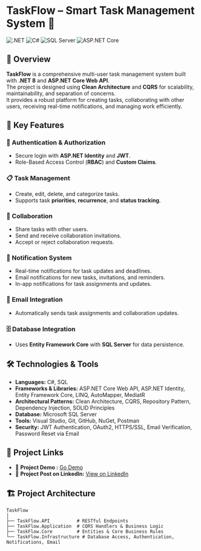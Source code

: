 # TaskFlow – Smart Task Management System 🚀

![.NET](https://img.shields.io/badge/.NET-8-blue) ![C#](https://img.shields.io/badge/C%23-Programming-blue) ![SQL Server](https://img.shields.io/badge/SQL%20Server-Database-green) ![ASP.NET Core](https://img.shields.io/badge/ASP.NET%20Core-Web%20API-red)

## 📖 Overview
**TaskFlow** is a comprehensive multi-user task management system built with **.NET 8** and **ASP.NET Core Web API**.  
The project is designed using **Clean Architecture** and **CQRS** for scalability, maintainability, and separation of concerns.  
It provides a robust platform for creating tasks, collaborating with other users, receiving real-time notifications, and managing work efficiently.

## 🌟 Key Features

### 🔐 Authentication & Authorization
- Secure login with **ASP.NET Identity** and **JWT**.
- Role-Based Access Control (**RBAC**) and **Custom Claims**.

### 📋 Task Management
- Create, edit, delete, and categorize tasks.
- Supports task **priorities**, **recurrence**, and **status tracking**.

### 🤝 Collaboration
- Share tasks with other users.
- Send and receive collaboration invitations.
- Accept or reject collaboration requests.

### 🔔 Notification System
- Real-time notifications for task updates and deadlines.
- Email notifications for new tasks, invitations, and reminders.
- In-app notifications for task assignments and updates.

### 📧 Email Integration
- Automatically sends task assignments and collaboration updates.

### 🗄️ Database Integration
- Uses **Entity Framework Core** with **SQL Server** for data persistence.

## 🛠️ Technologies & Tools
- **Languages:** C#, SQL
- **Frameworks & Libraries:** ASP.NET Core Web API, ASP.NET Identity, Entity Framework Core, LINQ, AutoMapper, MediatR
- **Architectural Patterns:** Clean Architecture, CQRS, Repository Pattern, Dependency Injection, SOLID Principles
 - **Database:** Microsoft SQL Server
- **Tools:** Visual Studio, Git, GitHub, NuGet, Postman
- **Security:** JWT Authentication, OAuth2, HTTPS/SSL, Email Verification, Password Reset via Email


## 🔗 Project Links

- 🎥 **Project Demo :** [ Go Demo ](https://taskflowapp.runasp.net/swagger/index.html)  
- 💼 **Project Post on LinkedIn:** [View on LinkedIn](##)



## 🏗️ Project Architecture
```plaintext
TaskFlow
│
├── TaskFlow.API          # RESTful Endpoints
├── TaskFlow.Application  # CQRS Handlers & Business Logic
├── TaskFlow.Core         # Entities & Core Business Rules
└── TaskFlow.Infrastructure # Database Access, Authentication, Notifications, Email
